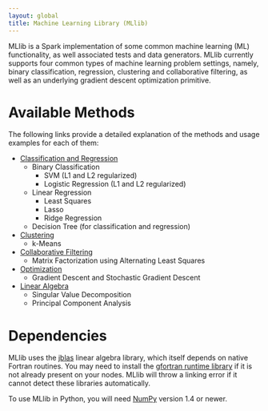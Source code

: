 ```yaml
---
layout: global
title: Machine Learning Library (MLlib)
---
```



MLlib is a Spark implementation of some common machine learning (ML)
functionality, as well associated tests and data generators.  MLlib
currently supports four common types of machine learning problem settings,
namely, binary classification, regression, clustering and collaborative
filtering, as well as an underlying gradient descent optimization primitive.

# Available Methods
The following links provide a detailed explanation of the methods and usage examples for each of them:

* <a href="mllib-classification-regression.html">Classification and Regression</a>
  * Binary Classification
    * SVM (L1 and L2 regularized)
    * Logistic Regression (L1 and L2 regularized)
  * Linear Regression
    * Least Squares
    * Lasso
    * Ridge Regression
  * Decision Tree (for classification and regression)
* <a href="mllib-clustering.html">Clustering</a>
  * k-Means
* <a href="mllib-collaborative-filtering.html">Collaborative Filtering</a>
  * Matrix Factorization using Alternating Least Squares
* <a href="mllib-optimization.html">Optimization</a>
  * Gradient Descent and Stochastic Gradient Descent
* <a href="mllib-linear-algebra.html">Linear Algebra</a>
  * Singular Value Decomposition
  * Principal Component Analysis

# Dependencies
MLlib uses the [jblas](https://github.com/mikiobraun/jblas) linear algebra library, which itself
depends on native Fortran routines. You may need to install the
[gfortran runtime library](https://github.com/mikiobraun/jblas/wiki/Missing-Libraries)
if it is not already present on your nodes. MLlib will throw a linking error if it cannot
detect these libraries automatically.

To use MLlib in Python, you will need [NumPy](http://www.numpy.org) version 1.4 or newer.
